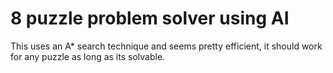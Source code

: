 # 8 puzzle problem solver using AI

This uses an A* search technique and seems pretty efficient,
it should work for any puzzle as long as its solvable.
